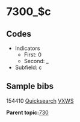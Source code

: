 # 7300\_$c

## Codes

-   Indicators
    -   First: 0
    -   Second: \_
-   Subfield: c

## Sample bibs

154410 [Quicksearch](https://search.library.yale.edu/catalog/154410) [VXWS](http://prodorbis.library.yale.edu:7014/vxws/GetHoldingsService?bibId=154410)

**Parent topic:**[730](../../tags/730/730.md)

